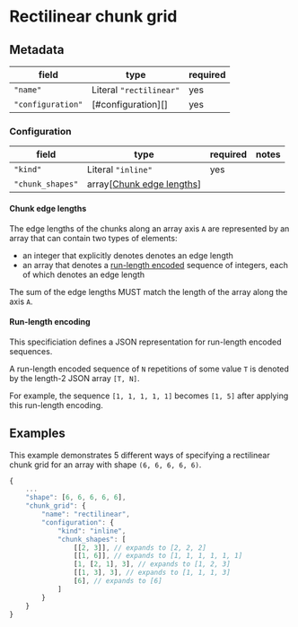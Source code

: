 # Rectilinear chunk grid

## Metadata

| field | type | required |
| - | - | - |
| `"name"` | Literal `"rectilinear"` | yes | 
| `"configuration"` | [#configuration][] | yes | 

### Configuration

| field | type | required | notes |
| - | - | - | - |
| `"kind"` | Literal `"inline"` | yes |  |
| `"chunk_shapes"` | array[[Chunk edge lengths](#chunk-edge-lengths)] |

#### Chunk edge lengths

The edge lengths of the chunks along an array axis `A` are represented by an array that can contain two types of elements:
- an integer that explicitly denotes denotes an edge length
- an array that denotes a [run-length encoded](#run-length-encoding) sequence of integers, each of which denotes an edge length

The sum of the edge lengths MUST match the length of the array along the axis `A`.

#### Run-length encoding

This specificiation defines a JSON representation for run-length encoded sequences.

A run-length encoded sequence of `N` repetitions of some value `T` is denoted by the length-2 JSON array `[T, N]`.

For example, the sequence `[1, 1, 1, 1, 1]` becomes `[1, 5]` after applying this run-length encoding. 

## Examples

This example demonstrates 5 different ways of specifying a rectilinear chunk grid for an array with shape `(6, 6, 6, 6, 6)`.

```javascript
{
    ...
    "shape": [6, 6, 6, 6, 6],
    "chunk_grid": {
        "name": "rectilinear",
        "configuration": {
            "kind": "inline",
            "chunk_shapes": [
                [[2, 3]], // expands to [2, 2, 2]
                [[1, 6]], // expands to [1, 1, 1, 1, 1, 1]
                [1, [2, 1], 3], // expands to [1, 2, 3]
                [[1, 3], 3], // expands to [1, 1, 1, 3]
                [6], // expands to [6]
            ]
        }
    }
}

```
